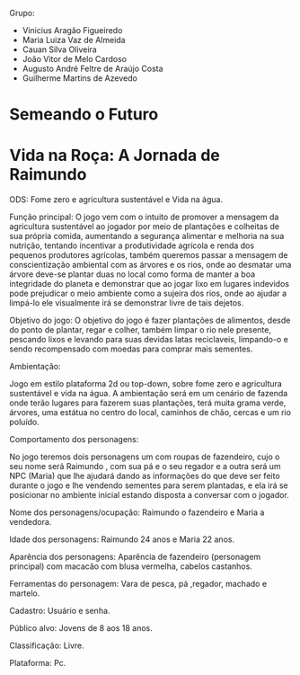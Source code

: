 Grupo:
- Vinicius Aragão Figueiredo
- Maria Luiza Vaz de Almeida
- Cauan Silva Oliveira
- João Vitor de Melo Cardoso
- Augusto André Feltre de Araújo Costa
- Guilherme Martins de Azevedo


# Semeando o Futuro

# Vida na Roça: A Jornada de Raimundo

ODS: Fome zero e agricultura sustentável e Vida na água.

Função principal: O jogo vem com o intuito de promover a mensagem da agricultura sustentável ao jogador por meio de plantações e colheitas de sua própria comida, aumentando a segurança alimentar e melhoria na sua nutrição, tentando incentivar a produtividade agrícola e renda dos pequenos produtores agrícolas, também queremos passar a mensagem de conscientização ambiental com as árvores e os rios, onde ao desmatar uma árvore deve-se plantar duas no local como forma de manter a boa integridade do planeta e demonstrar que ao jogar lixo em lugares indevidos pode prejudicar o meio ambiente como a sujeira dos rios, onde ao ajudar a limpá-lo ele visualmente irá se demonstrar livre de tais dejetos.

Objetivo do jogo: O objetivo do jogo é fazer plantações de alimentos, desde do ponto de plantar, regar e colher, também limpar o rio nele presente, pescando lixos e levando para suas devidas latas reciclaveis, limpando-o e sendo recompensado com moedas para comprar mais sementes.

Ambientação:

Jogo em estilo plataforma 2d ou top-down, sobre fome zero e agricultura sustentável e vida na água. A ambientação será em um cenário de fazenda onde terão lugares para fazerem suas plantações, terá muita grama verde, árvores, uma estátua no centro do local, caminhos de chão, cercas e um rio poluído.

Comportamento dos personagens:

No jogo teremos dois personagens um com roupas de fazendeiro, cujo o seu nome será Raimundo , com sua pá e o seu regador e a outra será um NPC (Maria) que lhe ajudará dando as informações do que deve ser feito durante o jogo e lhe vendendo sementes para serem plantadas, e ela irá se posicionar no ambiente inicial estando disposta a conversar com o jogador.

Nome dos personagens/ocupação: Raimundo o fazendeiro e Maria a vendedora.

Idade dos personagens: Raimundo 24 anos e Maria 22 anos.

Aparência dos personagens: Aparência de fazendeiro (personagem principal) com macacão com blusa vermelha, cabelos castanhos.

Ferramentas do personagem: Vara de pesca, pá ,regador, machado e martelo.

Cadastro: Usuário e senha.

Público alvo: Jovens de 8 aos 18 anos.

Classificação: Livre.

Plataforma: Pc.

